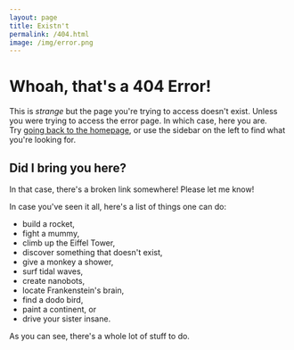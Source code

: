 ```yaml
---
layout: page
title: Existn't
permalink: /404.html
image: /img/error.png
---
```


# Whoah, that's a 404 Error!
This is _strange_ but the page you're trying to access doesn't exist. Unless you were trying to access the error page. In which case, here you are.  
Try [going back to the homepage](/), or use the sidebar on the left to find what you're looking for.  

## Did I bring you here?
In that case, there's a broken link somewhere! Please let me know!

In case you've seen it all, here's a list of things one can do:
* build a rocket,
* fight a mummy,
* climb up the Eiffel Tower,
* discover something that doesn't exist,
* give a monkey a shower,
* surf tidal waves,
* create nanobots,
* locate Frankenstein's brain,
* find a dodo bird,
* paint a continent, or
* drive your sister insane.

As you can see, there's a whole lot of stuff to do.

